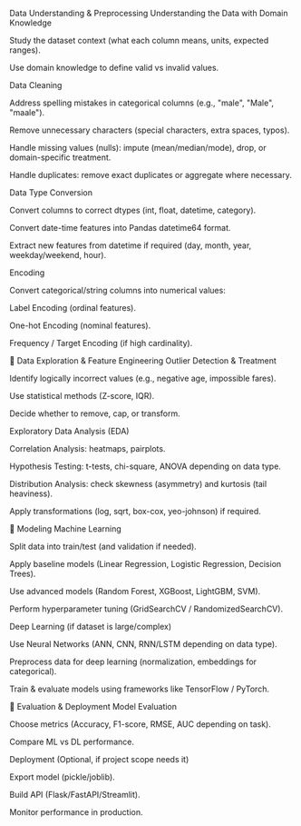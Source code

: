 Data Understanding & Preprocessing
Understanding the Data with Domain Knowledge

Study the dataset context (what each column means, units, expected ranges).

Use domain knowledge to define valid vs invalid values.

Data Cleaning

Address spelling mistakes in categorical columns (e.g., "male", "Male", "maale").

Remove unnecessary characters (special characters, extra spaces, typos).

Handle missing values (nulls): impute (mean/median/mode), drop, or domain-specific treatment.

Handle duplicates: remove exact duplicates or aggregate where necessary.

Data Type Conversion

Convert columns to correct dtypes (int, float, datetime, category).

Convert date-time features into Pandas datetime64 format.

Extract new features from datetime if required (day, month, year, weekday/weekend, hour).

Encoding

Convert categorical/string columns into numerical values:

Label Encoding (ordinal features).

One-hot Encoding (nominal features).

Frequency / Target Encoding (if high cardinality).

🔹 Data Exploration & Feature Engineering
Outlier Detection & Treatment

Identify logically incorrect values (e.g., negative age, impossible fares).

Use statistical methods (Z-score, IQR).

Decide whether to remove, cap, or transform.

Exploratory Data Analysis (EDA)

Correlation Analysis: heatmaps, pairplots.

Hypothesis Testing: t-tests, chi-square, ANOVA depending on data type.

Distribution Analysis: check skewness (asymmetry) and kurtosis (tail heaviness).

Apply transformations (log, sqrt, box-cox, yeo-johnson) if required.

🔹 Modeling
Machine Learning

Split data into train/test (and validation if needed).

Apply baseline models (Linear Regression, Logistic Regression, Decision Trees).

Use advanced models (Random Forest, XGBoost, LightGBM, SVM).

Perform hyperparameter tuning (GridSearchCV / RandomizedSearchCV).

Deep Learning (if dataset is large/complex)

Use Neural Networks (ANN, CNN, RNN/LSTM depending on data type).

Preprocess data for deep learning (normalization, embeddings for categorical).

Train & evaluate models using frameworks like TensorFlow / PyTorch.

🔹 Evaluation & Deployment
Model Evaluation

Choose metrics (Accuracy, F1-score, RMSE, AUC depending on task).

Compare ML vs DL performance.

Deployment (Optional, if project scope needs it)

Export model (pickle/joblib).

Build API (Flask/FastAPI/Streamlit).

Monitor performance in production.
